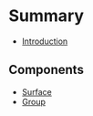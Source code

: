 # Summary

* [Introduction](README.md)

## Components

* [Surface](components/surface.md)
* [Group](components/group.md)

